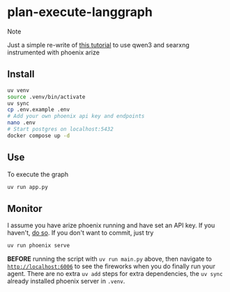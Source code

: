 # plan-execute-langgraph

> [!NOTE]
> Just a simple re-write of [this tutorial](https://langchain-ai.lang.chat/langgraph/tutorials/plan-and-execute/plan-and-execute/) to use qwen3 and searxng instrumented with phoenix arize


## Install

```bash
uv venv
source .venv/bin/activate
uv sync
cp .env.example .env 
# Add your own phoenix api key and endpoints
nano .env
# Start postgres on localhost:5432
docker compose up -d
```

## Use
To execute the graph

```bash
uv run app.py
```

## Monitor 
I assume you have arize phoenix running and have set an API key. If you haven't, [do so](https://github.com/odellus/homelab). If you don't want to commit, just try

```bash
uv run phoenix serve
```

**BEFORE** running the script with `uv run main.py` above, then navigate to [`http://localhost:6006`](http://localhost:6006) to see the fireworks when you do finally run your agent. There are no extra `uv add` steps for extra dependencies, the `uv sync` already installed phoenix server in `.venv`.